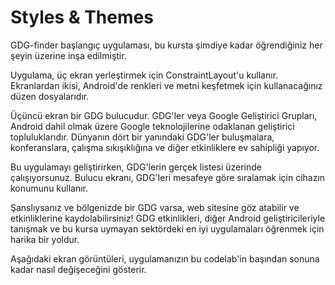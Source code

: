 # Styles & Themes

GDG-finder başlangıç uygulaması, bu kursta şimdiye kadar öğrendiğiniz her şeyin üzerine inşa edilmiştir.

Uygulama, üç ekran yerleştirmek için ConstraintLayout'u kullanır. Ekranlardan ikisi, Android'de renkleri ve metni keşfetmek için kullanacağınız düzen dosyalarıdır.

Üçüncü ekran bir GDG bulucudur. GDG'ler veya Google Geliştirici Grupları, Android dahil olmak üzere Google teknolojilerine odaklanan geliştirici topluluklarıdır. Dünyanın dört bir yanındaki GDG'ler buluşmalara, konferanslara, çalışma sıkışıklığına ve diğer etkinliklere ev sahipliği yapıyor.

Bu uygulamayı geliştirirken, GDG'lerin gerçek listesi üzerinde çalışıyorsunuz. Bulucu ekranı, GDG'leri mesafeye göre sıralamak için cihazın konumunu kullanır.

Şanslıysanız ve bölgenizde bir GDG varsa, web sitesine göz atabilir ve etkinliklerine kaydolabilirsiniz! GDG etkinlikleri, diğer Android geliştiricileriyle tanışmak ve bu kursa uymayan sektördeki en iyi uygulamaları öğrenmek için harika bir yoldur.

Aşağıdaki ekran görüntüleri, uygulamanızın bu codelab'in başından sonuna kadar nasıl değişeceğini gösterir.

